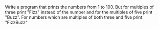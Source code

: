 Write a program that prints the numbers from 1 to 100. But for multiples of
three print "Fizz" instead of the number and for the multiples of five print
"Buzz". For numbers which are multiples of both three and five print "FizzBuzz"
